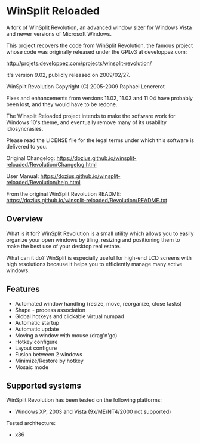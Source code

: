 # WinSplit Reloaded
A fork of WinSplit Revolution, an advanced window sizer for Windows
Vista and newer versions of Microsoft Windows.

This project recovers the code from WinSplit Revolution, the famous
project whose code was originally released under the GPLv3 at
developpez.com:

http://projets.developpez.com/projects/winsplit-revolution/

it's version 9.02, publicly released on 2009/02/27.

WinSplit Revolution
Copyright (C) 2005-2009  Raphael Lencrerot

Fixes and enhancements from versions 11.02, 11.03 and 11.04 have
probably been lost, and they would have to be redone.

The Winsplit Reloaded project intends to make the software work for
Windows 10's theme, and eventually remove many of its usability
idiosyncrasies.

Please read the LICENSE file for the legal terms under which this
software is delivered to you.

Original Changelog: https://dozius.github.io/winsplit-reloaded/Revolution/Changelog.html

User Manual: https://dozius.github.io/winsplit-reloaded/Revolution/help.html

From the original WinSplit Revolution README:
https://dozius.github.io/winsplit-reloaded/Revolution/README.txt

Overview
--------

What is it for? WinSplit Revolution is a small utility which allows you to easily
organize your open windows by tiling, resizing and positioning them to make the
best use of your desktop real estate.

What can it do? WinSplit is especially useful for high-end LCD screens with high
resolutions because it helps you to efficiently manage many active windows.


Features
--------

* Automated window handling (resize, move, reorganize, close tasks)
* Shape - process association
* Global hotkeys and clickable virtual numpad
* Automatic startup
* Automatic update
* Moving a window with mouse (drag'n'go)
* Hotkey configure
* Layout configure
* Fusion between 2 windows
* Minimize/Restore by hotkey
* Mosaic mode


Supported systems
-----------------

WinSplit Revolution has been tested on the following platforms:
- Windows XP, 2003 and Vista (9x/ME/NT4/2000 not supported)

Tested architecture:
- x86
